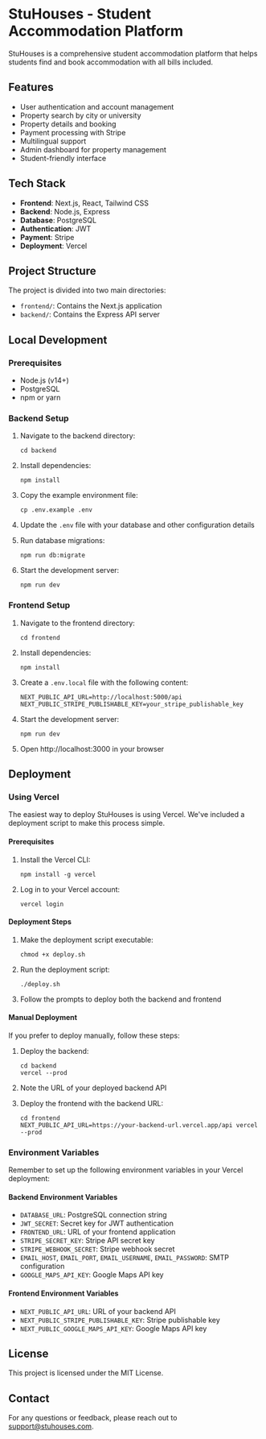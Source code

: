 # StuHouses - Student Accommodation Platform

StuHouses is a comprehensive student accommodation platform that helps students find and book accommodation with all bills included.

## Features

- User authentication and account management
- Property search by city or university
- Property details and booking
- Payment processing with Stripe
- Multilingual support
- Admin dashboard for property management
- Student-friendly interface

## Tech Stack

- **Frontend**: Next.js, React, Tailwind CSS
- **Backend**: Node.js, Express
- **Database**: PostgreSQL
- **Authentication**: JWT
- **Payment**: Stripe
- **Deployment**: Vercel

## Project Structure

The project is divided into two main directories:

- `frontend/`: Contains the Next.js application
- `backend/`: Contains the Express API server

## Local Development

### Prerequisites

- Node.js (v14+)
- PostgreSQL
- npm or yarn

### Backend Setup

1. Navigate to the backend directory:
   ```
   cd backend
   ```

2. Install dependencies:
   ```
   npm install
   ```

3. Copy the example environment file:
   ```
   cp .env.example .env
   ```

4. Update the `.env` file with your database and other configuration details

5. Run database migrations:
   ```
   npm run db:migrate
   ```

6. Start the development server:
   ```
   npm run dev
   ```

### Frontend Setup

1. Navigate to the frontend directory:
   ```
   cd frontend
   ```

2. Install dependencies:
   ```
   npm install
   ```

3. Create a `.env.local` file with the following content:
   ```
   NEXT_PUBLIC_API_URL=http://localhost:5000/api
   NEXT_PUBLIC_STRIPE_PUBLISHABLE_KEY=your_stripe_publishable_key
   ```

4. Start the development server:
   ```
   npm run dev
   ```

5. Open http://localhost:3000 in your browser

## Deployment

### Using Vercel

The easiest way to deploy StuHouses is using Vercel. We've included a deployment script to make this process simple.

#### Prerequisites

1. Install the Vercel CLI:
   ```
   npm install -g vercel
   ```

2. Log in to your Vercel account:
   ```
   vercel login
   ```

#### Deployment Steps

1. Make the deployment script executable:
   ```
   chmod +x deploy.sh
   ```

2. Run the deployment script:
   ```
   ./deploy.sh
   ```

3. Follow the prompts to deploy both the backend and frontend

#### Manual Deployment

If you prefer to deploy manually, follow these steps:

1. Deploy the backend:
   ```
   cd backend
   vercel --prod
   ```

2. Note the URL of your deployed backend API

3. Deploy the frontend with the backend URL:
   ```
   cd frontend
   NEXT_PUBLIC_API_URL=https://your-backend-url.vercel.app/api vercel --prod
   ```

### Environment Variables

Remember to set up the following environment variables in your Vercel deployment:

#### Backend Environment Variables

- `DATABASE_URL`: PostgreSQL connection string
- `JWT_SECRET`: Secret key for JWT authentication
- `FRONTEND_URL`: URL of your frontend application
- `STRIPE_SECRET_KEY`: Stripe API secret key
- `STRIPE_WEBHOOK_SECRET`: Stripe webhook secret
- `EMAIL_HOST`, `EMAIL_PORT`, `EMAIL_USERNAME`, `EMAIL_PASSWORD`: SMTP configuration
- `GOOGLE_MAPS_API_KEY`: Google Maps API key

#### Frontend Environment Variables

- `NEXT_PUBLIC_API_URL`: URL of your backend API
- `NEXT_PUBLIC_STRIPE_PUBLISHABLE_KEY`: Stripe publishable key
- `NEXT_PUBLIC_GOOGLE_MAPS_API_KEY`: Google Maps API key

## License

This project is licensed under the MIT License.

## Contact

For any questions or feedback, please reach out to [support@stuhouses.com](mailto:support@stuhouses.com). 